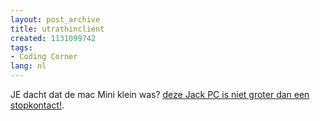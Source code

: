 ```yaml
---
layout: post_archive
title: utrathinclient
created: 1131099742
tags:
- Coding Corner
lang: nl
---
```

JE dacht dat de mac Mini klein was? [deze Jack PC is niet groter dan een stopkontact!](http://www.chippc.com/products/thinclients/jackpc/index.asp).
